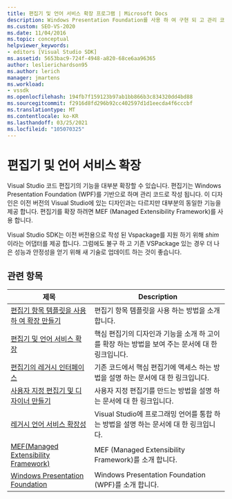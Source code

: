 ```yaml
---
title: 편집기 및 언어 서비스 확장 프로그램 | Microsoft Docs
description: Windows Presentation Foundation를 사용 하 여 구현 되 고 관리 코드로 작성 되는 Visual Studio 코드 편집기의 대부분 기능을 확장할 수 있습니다.
ms.custom: SEO-VS-2020
ms.date: 11/04/2016
ms.topic: conceptual
helpviewer_keywords:
- editors [Visual Studio SDK]
ms.assetid: 5653bac9-724f-4948-a820-68ce6aa96365
author: leslierichardson95
ms.author: lerich
manager: jmartens
ms.workload:
- vssdk
ms.openlocfilehash: 194fb7f159123b97ab1bb866b3c834320dd4bd88
ms.sourcegitcommit: f2916d8fd296b92cc402597d1d1eecda4f6cccbf
ms.translationtype: MT
ms.contentlocale: ko-KR
ms.lasthandoff: 03/25/2021
ms.locfileid: "105070325"
---
```

# <a name="editor-and-language-service-extensions"></a>편집기 및 언어 서비스 확장
Visual Studio 코드 편집기의 기능을 대부분 확장할 수 있습니다. 편집기는 Windows Presentation Foundation (WPF)를 기반으로 하며 관리 코드로 작성 됩니다. 이 디자인은 이전 버전의 Visual Studio에 있는 디자인과는 다르지만 대부분의 동일한 기능을 제공 합니다. 편집기를 확장 하려면 MEF (Managed Extensibility Framework)를 사용 합니다.

 Visual Studio SDK는 이전 버전용으로 작성 된 Vspackage를 지원 하기 위해 *shim* 이라는 어댑터를 제공 합니다. 그럼에도 불구 하 고 기존 VSPackage 있는 경우 더 나은 성능과 안정성을 얻기 위해 새 기술로 업데이트 하는 것이 좋습니다.

## <a name="related-topics"></a>관련 항목

|제목|Description|
|-----------|-----------------|
|[편집기 항목 템플릿을 사용 하 여 확장 만들기](../extensibility/creating-an-extension-with-an-editor-item-template.md)|편집기 항목 템플릿을 사용 하는 방법을 소개 합니다.|
|[편집기 및 언어 서비스 확장](../extensibility/extending-the-editor-and-language-services.md)|핵심 편집기의 디자인과 기능을 소개 하 고이를 확장 하는 방법을 보여 주는 문서에 대 한 링크입니다.|
|[편집기의 레거시 인터페이스](/previous-versions/visualstudio/visual-studio-2015/extensibility/legacy-interfaces-in-the-editor?preserve-view=true&view=vs-2015)|기존 코드에서 핵심 편집기에 액세스 하는 방법을 설명 하는 문서에 대 한 링크입니다.|
|[사용자 지정 편집기 및 디자이너 만들기](../extensibility/creating-custom-editors-and-designers.md)|사용자 지정 편집기를 만드는 방법을 설명 하는 문서에 대 한 링크입니다.|
|[레거시 언어 서비스 확장성](../extensibility/internals/legacy-language-service-extensibility.md)|Visual Studio에 프로그래밍 언어를 통합 하는 방법을 설명 하는 문서에 대 한 링크입니다.|
|[MEF(Managed Extensibility Framework)](/dotnet/framework/mef/index)|MEF (Managed Extensibility Framework)를 소개 합니다.|
|[Windows Presentation Foundation](/dotnet/framework/wpf/index)|Windows Presentation Foundation (WPF)를 소개 합니다.|
